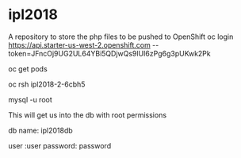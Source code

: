 # ipl2018
A repository to store the php files to be pushed to OpenShift
oc login https://api.starter-us-west-2.openshift.com --token=JFncOj9UG2UL64YBi5QDjwQs9lUI6zPg6g3pUKwk2Pk

oc get pods

oc rsh ipl2018-2-6cbh5

mysql -u root

This will get us into the db with root permissions

db name: ipl2018db

user :user
password: password

